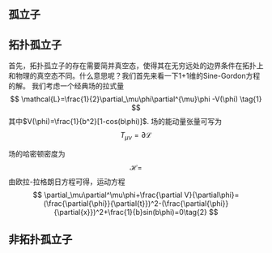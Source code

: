 ## 孤立子

## 拓扑孤立子
首先，拓扑孤立子的存在需要简并真空态，使得其在无穷远处的边界条件在拓扑上和物理的真空态不同。什么意思呢？我们首先来看一下1+1维的Sine-Gordon方程的解。
我们考虑一个经典场的拉式量
$$
 \mathcal{L}=\frac{1}{2}\partial_\mu\phi\partial^{\mu}\phi -V(\phi) \tag{1}
$$
其中$V(\phi)=\frac{1}{b^2}[1-cos(b\phi)]$.
场的能动量张量可写为
$$
T_{\mu\nu}=\partial{\mathcal{L}}
$$

场的哈密顿密度为
$$
\mathcal{H}=
$$
由欧拉-拉格朗日方程可得，运动方程
$$
\partial_\mu\partial^\mu\phi+\frac{\partial V}{\partial\phi}=(\frac{\partial{\phi}}{\partial{t}})^2-(\frac{\partial{\phi}}{\partial{x}})^2+\frac{1}{b}sin(b\phi)=0\tag{2}
$$

## 非拓扑孤立子

<!--stackedit_data:
eyJoaXN0b3J5IjpbLTYyOTI0MDgyMSw4NzMzMTA2MTYsODg5Mz
Y2NzI2LC0zMDg1MDQ4NjIsMTE4NTA5MjMxNCwyMTE0NTU4NzM2
LC0xMzM1MjEwODQ5LDUwNTg1ODI1OSwxOTkwMTY3NzQ5LC0zOD
g0MDk4MDIsLTM5MDY3MTU4OF19
-->
